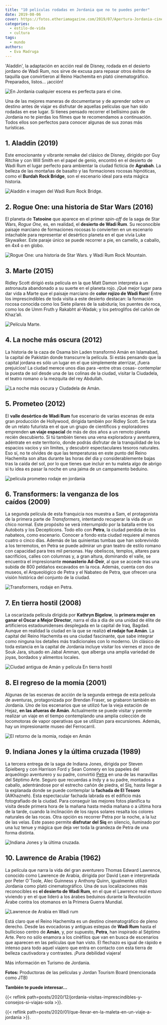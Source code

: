 ```yaml
---
title: "10 películas rodadas en Jordania que no te puedes perder"
date: 2019-08-06
cover: https://fotos.etheriamagazine.com/2019/07/Apertura-Jordania-cine-Wadi-Rum.jpg
categories: 
  - estilo-de-vida
  - cultura
tags: 
  - mundo
authors: 
  - Eva Madruga
---
```


'Aladdin', la adaptación en acción real de Disney, rodada en el desierto jordano de Wadi 
Rum, nos sirve de excusa para repasar otros éxitos de taquilla que convirtieron al Reino 
Hachemita en plató cinematográfico. Preparados, listos… ¡acción! 

![En Jordania cualquier escena es perfecta para el cine.](https://fotos.etheriamagazine.com/2019/07/Apertura-Jordania-cine-Wadi-Rum.jpg "En Jordania cualquier escena es perfecta para el cine. © JTB")

Una de las mejores maneras de documentarse y de aprender sobre un destino antes de 
viajar es disfrutar de aquellas películas que han sido rodadas en ese lugar. Si tienes 
pensado recorrer el bellísimo país de Jordania no te pierdas los filmes que te 
recomendamos a continuación. Todos ellos son perfectos para conocer algunas de sus zonas 
más turísticas. 

## 1\. Aladdin (2019)

Este emocionante y vibrante remake del clásico de Disney, dirigido por Guy Ritchie y con 
Will Smith en el papel de genio, encontró en el desierto de Wadi Rum el lugar perfecto 
para ambientar la ciudad ficticia de **Agrabah**. La belleza de las montañas de basalto 
y las formaciones rocosas hipnóticas, como el **Burdah Rock Bridge**, son el escenario 
ideal para esta mágica historia. 

![Aladdin e imagen del Wadi Rum Rock Bridge.](https://fotos.etheriamagazine.com/2019/07/1-Aladdin-Disney-rodaje-jordania.jpg "(Izq.) Aladdin. © Disney Enterprises. (Dcha.) Wadi Rum Rock Bridge. © JTB")

## 2\. Rogue One: una historia de Star Wars (2016)

El planeta de **Tatooine** que aparece en el primer _spin-off_ de la saga de Star Wars, 
_Rogue One,_ es, en realidad, el **desierto de Wadi Rum**. Su reconocible paisaje 
marciano de formaciones rocosas lo convierten en un escenario intachable para 
representar el desértico planeta en el que vivía Luke Skywalker. Este paraje único se 
puede recorrer a pie, en camello, a caballo, en 4x4 o en globo. 

![Rogue One: una historia de Star Wars. y Wadi Rum Rock Mountain.](https://fotos.etheriamagazine.com/2019/07/2-Rogue-One-Star-Wars-rodaje-jordania.jpg "(Izq.) Rogue One: una historia de Star Wars. © Lucasfilm Ltd. (Dcha.) Wadi Rum Rock Mountain. © JTB")

## 3\. Marte (2015)

Ridley Scott dirigió esta película en la que Matt Damon interpreta a un astronauta 
abandonado a su suerte en el planeta rojo. ¡Qué mejor lugar para dar vida a Marte que el 
paisaje marciano de **color rojizo de Wadi Rum**! Entre los imprescindibles de toda 
visita a este desierto destacan: la formación rocosa conocida como los Siete pilares de 
la sabiduría; los puentes de roca, como los de Umm Fruth y Rakabht al-Wadak; y los 
petroglifos del cañón de Khaz’ali. 

![Película Marte.](https://fotos.etheriamagazine.com/2019/07/3-pelicula-marte-rodaje-jordania.jpg "(Izq.) Película Marte. © Twentieth Century Fox Film Corporation. (Dcha.) Desierto de Wadi Rum. © JTB")

## 4\. La noche más oscura (2012)

La historia de la caza de Osama bin Laden transformó Amán en Islamabad, la capital de 
Pakistán donde transcurre la película. Si estás pensando que la capital jordana es sólo 
un lugar en el que simplemente aterrizar, ¡fuera prejuicios! La ciudad merece unos días 
para –entre otras cosas- contemplar la puesta de sol desde una de las colinas de la 
ciudad, visitar la Ciudadela, el teatro romano o la mezquita del rey Abdullah. 

![La noche más oscura y Ciudadela de Amán.](https://fotos.etheriamagazine.com/2019/07/4-La-noche-mas-oscura-rodaje-jordania.jpg "(Izq.) La noche más oscura. © Columbia Pict. Industries. (Dcha.) Ciudadela de Amán. © JTB")

## 5\. Prometeo (2012)

El **valle desértico de Wadi Rum** fue escenario de varias escenas de esta gran 
producción de Hollywood, dirigida también por Ridley Scott. Se trata de un relato 
futurista en el que un grupo de científicos y exploradores emprenden **un viaje 
espacial** de más de dos años a un remoto planeta recién descubierto. Si tú también 
tienes una vena exploradora y aventurera, adéntrate en este territorio, donde podrás 
disfrutar de la tranquilidad de los espacios vacíos y sin límites, y descubrir 
espectaculares tesoros naturales. Eso sí, no te olvides de que las temperaturas en este 
punto del Reino Hachemita son altas durante las horas del día y considerablemente bajas 
tras la caída del sol, por lo que tienes que incluir en tu maleta algo de abrigo si tu 
idea es pasar la noche en una jaima de un campamento beduino. 

![pelicula prometeo rodaje en jordania](https://fotos.etheriamagazine.com/2019/07/5-prometheus-rodaje-jordania.jpg "(Izq.) Cartel de Prometeo. (Dcha.) Wadi Rum Seven Pillars of Wisdom. © JTB")

## 6\. Transformers: la venganza de los caídos (2009)

La segunda película de esta franquicia nos muestra a Sam, el protagonista de la primera 
parte de _Transformers_, intentando recuperar la vida de un chico normal. Este propósito 
se verá interrumpido por la batalla entre los Autobots y los Decepticons. Todo ello con 
**Petra**, la ciudad perdida de los nabateos, como escenario. Conocer a fondo esta 
ciudad requiere al menos cuatro o cinco días. Además de las quinientas tumbas que han 
sobrevivido a los terremotos, en Petra se puede admirar un gran teatro de estilo romano 
con capacidad para tres mil personas. Hay obeliscos, templos, altares para sacrificios, 
calles con columnas y, a gran altura, dominando el valle, se encuentra el impresionante 
**monasterio Ad-Deir**, al que se accede tras una subida de 800 peldaños excavados en la 
roca. Además, cuenta con dos museos, el Arqueológico de Petra y el Nabateo de Petra, que 
ofrecen una visión histórica del conjunto de la ciudad. 

![Transformers, rodaje en Petra.](https://fotos.etheriamagazine.com/2019/07/6-Transformers-rodaje-jordania.jpg "(Izq.) Transformers. © DW Studios L.L.C. and Paramount Picture. (Dcha.) Petra. © JTB")

## 7\. En tierra hostil (2008)

La oscarizada película dirigida por **Kathryn Bigelow**, la **primera mujer en ganar el 
Oscar a Mejor Director**, narra el día a día de una unidad de élite de artificieros 
estadounidenses desplegada en la capital de Iraq, Bagdad. Aunque en realidad la ciudad 
en la que se realizó **el rodaje fue Amán**. La capital del Reino Hachemita es una 
ciudad fascinante, que sabe integrar como ninguna los detalles más tradicionales con lo 
moderno. Un clásico de toda estancia en la capital de Jordania incluye visitar los 
viernes el zoco de Souk Jara, situado en Jabal Amman, que alberga una amplia variedad de 
joyas, bordados y alimentos locales. 

![Ciudad antigua de Amán y película En tierra hostil](https://fotos.etheriamagazine.com/2019/07/7-En-tierra-hostil-rodaje-jordania.jpg "(Izq.) Ciudad antigua de Amán. © JTB (Dcha.) En tierra hostil. ©Jonathan Olley Summit Entertainment.")

## 8\. El regreso de la momia (2001)

Algunas de las escenas de acción de la segunda entrega de esta película de aventuras, 
protagonizada por Brendan Fraser, se grabaron también en Jordania. Uno de los escenarios 
que se utilizó fue la vieja estación de Hejaz, **en las afueras de Amán**. Actualmente 
se puede visitar y permite realizar un viaje en el tiempo contemplando una amplia 
colección de locomotoras de vapor operativas que se utilizan para excursiones. Además, 
hay un impresionante museo del Ferrocarril. 

![El retorno de la momia, rodaje en Amán](https://fotos.etheriamagazine.com/2019/07/8-El-retorno-de-la-momia-rodaje-jordania.jpg "(Izq.) El retorno de la momia. © Universal Studios. (Dcha.) Amán al atardecer. © JTB")

## 9\. Indiana Jones y la última cruzada (1989)

La tercera entrega de la saga de Indiana Jones, dirigida por Steven Spielberg y con 
Harrison Ford y Sean Connery en los papeles del arqueólogo aventurero y su padre, 
convirtió [Petra](http://sp.visitjordan.com/WhereToGo/Petra/HistoryCulture.aspx) en una 
de las maravillas del Séptimo Arte. Seguro que recuerdas a Indy y a su padre, montados a 
caballo, adentrándose por el estrecho cañón de piedra, el Siq, hasta llegar a la 
explanada donde se puede contemplar la **fachada de El Tesoro** (AlKhazneh). Esta 
espectacular fachada labrada es el edificio más fotografiado de la ciudad. Para 
conseguir las mejores fotos planifica tu visita desde primera hora de la mañana hasta 
media mañana o a última hora de la tarde, cuando la inclinación de los rayos solares 
resalta los colores naturales de las rocas. Otra opción es recorrer Petra por la noche, 
a la luz de las velas. Este paseo permite **disfrutar del Siq** en silencio, iluminado 
por una luz tenue y mágica que deja ver toda la grandeza de Petra de una forma distinta. 

![Indiana Jones y la última cruzada.](https://fotos.etheriamagazine.com/2019/07/9-Indiana-Jones-rodaje-jordania.jpg "(Izq.) Indiana Jones y la última cruzada. © Lucasfilm. (Dcha.) El cañón del Siq, en Petra. © JTB")

## 10\. Lawrence de Arabia (1962)

La película que narra la vida del gran aventurero Thomas Edward Lawrence, conocido como 
Lawrence de Arabia, dirigida por David Lean e interpretada por Peter O´Toole, Alec 
Guinness y Anthony Quinn, igualmente utilizó Jordania como plató cinematográfico. Una de 
sus localizaciones más reconocibles es **el desierto de Wadi Rum**, en el que el 
Lawrence real estuvo viviendo y en el que lideró a los árabes beduinos durante la 
Revolución Árabe contra los otomanos en la Primera Guerra Mundial. 

![Lawrence de Arabia en Wadi rum](https://fotos.etheriamagazine.com/2019/07/10-Lawrence-de-Arabia-rodaje-jordania.jpg "(Izq.) Lawrence de Arabia. (Dcha.) Roca tallada con su imagen en Wadi Rum. © JTB")

Está claro que el Reino Hachemita es un destino cinematográfico de pleno derecho. Desde 
las evocadoras y antiguas estepas de **Wadi Rum** hasta el bullicioso centro de 
**Amán**, y, por supuesto, **Petra**, han inspirado al Séptimo Arte. Pero no sólo 
enamora a los cinéfilos que van en busca de escenarios que aparecen en las películas que 
han visto. El flechazo es igual de rápido e intenso para todo aquel viajero que entra en 
contacto con esta tierra de belleza cautivadora y contrastes. ¡Pura debilidad viajera! 

Más información en Turismo de Jordania. 

**Fotos:** Productoras de las películas y Jordan Tourism Board (mencionada como JTB) 

**También te puede interesar...** 

{{< reflink 
path=posts/2020/12/jordania-visitas-imprescindibles-y-consejos-si-viajas-sola >}}. 

{{< reflink path=posts/2020/01/que-llevar-en-la-maleta-en-un-viaje-a-jordania >}}.
